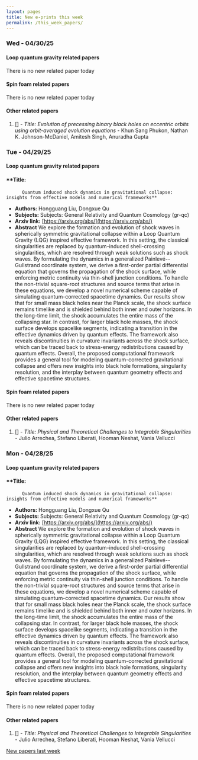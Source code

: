 ```yaml
---
layout: pages
title: New e-prints this week
permalink: /this_week_papers/
---
```




### Wed - 04/30/25

#### Loop quantum gravity related papers

There is no new related paper today 

#### Spin foam related papers

There is no new related paper today 



#### Other related papers

1. [[]](https://arxiv.org/abs/) - *Title:
          Evolution of precessing binary black holes on eccentric orbits using orbit-averaged evolution equations* - Khun Sang Phukon, Nathan K. Johnson-McDaniel, Amitesh Singh, Anuradha Gupta



### Tue - 04/29/25

#### Loop quantum gravity related papers

#### **Title:
          Quantum induced shock dynamics in gravitational collapse: insights from effective models and numerical frameworks**
 - **Authors:** Hongguang Liu, Dongxue Qu
 - **Subjects:** Subjects:
General Relativity and Quantum Cosmology (gr-qc)
 - **Arxiv link:** [https://arxiv.org/abs/](https://arxiv.org/abs/)
 - **Abstract**
 We explore the formation and evolution of shock waves in spherically symmetric gravitational collapse within a Loop Quantum Gravity (LQG) inspired effective framework. In this setting, the classical singularities are replaced by quantum-induced shell-crossing singularities, which are resolved through weak solutions such as shock waves. By formulating the dynamics in a generalized Painlevé--Gullstrand coordinate system, we derive a first-order partial differential equation that governs the propagation of the shock surface, while enforcing metric continuity via thin-shell junction conditions. To handle the non-trivial square-root structures and source terms that arise in these equations, we develop a novel numerical scheme capable of simulating quantum-corrected spacetime dynamics. Our results show that for small mass black holes near the Planck scale, the shock surface remains timelike and is shielded behind both inner and outer horizons. In the long-time limit, the shock accumulates the entire mass of the collapsing star. In contrast, for larger black hole masses, the shock surface develops spacelike segments, indicating a transition in the effective dynamics driven by quantum effects. The framework also reveals discontinuities in curvature invariants across the shock surface, which can be traced back to stress-energy redistributions caused by quantum effects. Overall, the proposed computational framework provides a general tool for modeling quantum-corrected gravitational collapse and offers new insights into black hole formations, singularity resolution, and the interplay between quantum geometry effects and effective spacetime structures. 

#### Spin foam related papers

There is no new related paper today 



#### Other related papers

1. [[]](https://arxiv.org/abs/) - *Title:
          Physical and Theoretical Challenges to Integrable Singularities* - Julio Arrechea, Stefano Liberati, Hooman Neshat, Vania Vellucci



### Mon - 04/28/25

#### Loop quantum gravity related papers

#### **Title:
          Quantum induced shock dynamics in gravitational collapse: insights from effective models and numerical frameworks**
 - **Authors:** Hongguang Liu, Dongxue Qu
 - **Subjects:** Subjects:
General Relativity and Quantum Cosmology (gr-qc)
 - **Arxiv link:** [https://arxiv.org/abs/](https://arxiv.org/abs/)
 - **Abstract**
 We explore the formation and evolution of shock waves in spherically symmetric gravitational collapse within a Loop Quantum Gravity (LQG) inspired effective framework. In this setting, the classical singularities are replaced by quantum-induced shell-crossing singularities, which are resolved through weak solutions such as shock waves. By formulating the dynamics in a generalized Painlevé--Gullstrand coordinate system, we derive a first-order partial differential equation that governs the propagation of the shock surface, while enforcing metric continuity via thin-shell junction conditions. To handle the non-trivial square-root structures and source terms that arise in these equations, we develop a novel numerical scheme capable of simulating quantum-corrected spacetime dynamics. Our results show that for small mass black holes near the Planck scale, the shock surface remains timelike and is shielded behind both inner and outer horizons. In the long-time limit, the shock accumulates the entire mass of the collapsing star. In contrast, for larger black hole masses, the shock surface develops spacelike segments, indicating a transition in the effective dynamics driven by quantum effects. The framework also reveals discontinuities in curvature invariants across the shock surface, which can be traced back to stress-energy redistributions caused by quantum effects. Overall, the proposed computational framework provides a general tool for modeling quantum-corrected gravitational collapse and offers new insights into black hole formations, singularity resolution, and the interplay between quantum geometry effects and effective spacetime structures. 

#### Spin foam related papers

There is no new related paper today 



#### Other related papers

1. [[]](https://arxiv.org/abs/) - *Title:
          Physical and Theoretical Challenges to Integrable Singularities* - Julio Arrechea, Stefano Liberati, Hooman Neshat, Vania Vellucci






[New papers last week]({{site.url}}/archived/weekly/pre-prints/2025/04/28/archived_weekly_papers.html)